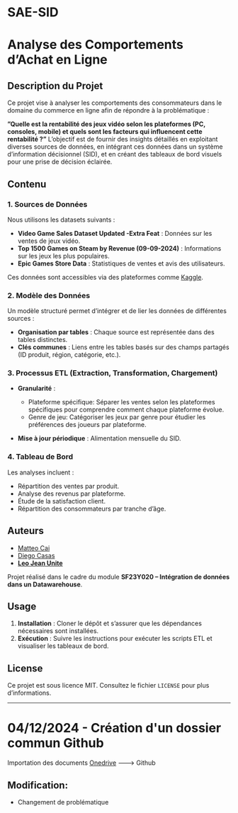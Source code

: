 # SAE-SID

# Analyse des Comportements d’Achat en Ligne 

## Description du Projet 
Ce projet vise à analyser les comportements des consommateurs dans le domaine du commerce en ligne afin de répondre à la problématique :   

**”Quelle est la rentabilité des jeux vidéo selon les plateformes (PC, consoles, mobile) et quels sont les facteurs qui influencent cette rentabilité ?”** 
L’objectif est de fournir des insights détaillés en exploitant diverses sources de données, en intégrant ces données dans un système d’information décisionnel (SID), et en créant des tableaux de bord visuels pour une prise de décision éclairée.

## Contenu
### 1. Sources de Données 
Nous utilisons les datasets suivants : 
- **Video Game Sales Dataset Updated -Extra Feat** : Données sur les ventes de jeux vidéo. 
- **Top 1500 Games on Steam by Revenue (09-09-2024)** : Informations sur les jeux les plus populaires. 
- **Epic Games Store Data** : Statistiques de ventes et avis des utilisateurs. 

Ces données sont accessibles via des plateformes comme [Kaggle](https://www.kaggle.com). 

### 2. Modèle des Données 
Un modèle structuré permet d’intégrer et de lier les données de différentes sources : 
- **Organisation par tables** : Chaque source est représentée dans des tables distinctes. 
- **Clés communes** : Liens entre les tables basés sur des champs partagés (ID produit, région, catégorie, etc.). 

### 3. Processus ETL (Extraction, Transformation, Chargement) 
- **Granularité** : 
  - Plateforme spécifique: Séparer les ventes selon les plateformes spécifiques pour comprendre comment chaque plateforme évolue.
  - Genre de jeu: Catégoriser les jeux par genre pour étudier les préférences des joueurs par plateforme.

- **Mise à jour périodique** : Alimentation mensuelle du SID. 

### 4. Tableau de Bord 
Les analyses incluent : 
- Répartition des ventes par produit. 
- Analyse des revenus par plateforme. 
- Étude de la satisfaction client. 
- Répartition des consommateurs par tranche d’âge. 

## Auteurs 
- [Matteo Cai]()
- [Diego Casas](https://github.com/InnateAlloy6) 
- **[Leo Jean Unite](https://github.com/TheColonel92)** 

Projet réalisé dans le cadre du module **SF23Y020 – Intégration de données dans un Datawarehouse**. 

## Usage 
1. **Installation** : Cloner le dépôt et s’assurer que les dépendances nécessaires sont installées. 
2. **Exécution** : Suivre les instructions pour exécuter les scripts ETL et visualiser les tableaux de bord. 

## License 
Ce projet est sous licence MIT. Consultez le fichier `LICENSE` pour plus d’informations. 

----------------
# 04/12/2024 - Création d'un dossier commun Github
Importation des documents [Onedrive](https://up75-my.sharepoint.com/:f:/g/personal/leo-jean_unite_etu_u-paris_fr/El2XBclPkrdEpmYaHk_wLEYB01yCM279p-_sZY6xAgeQFg?e=yeVkkb) ---> Github

## Modification:
- Changement de problématique
